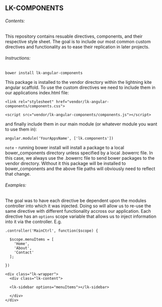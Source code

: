 ## LK-COMPONENTS


###### Contents:
This repository contains resuable directives, components, and their respective style sheet. The goal is to include our most common custom directives and functionality as to ease their replication in later projects.

###### Instructions:

	bower install lk-angular-components

This package is installed to the vendor directory within the lightning kite angular scaffold. To use the custom directives we need to include them in our applications index.html file:

	<link rel="stylesheet" href="vendor/lk-angular-components/components.css">

	<script src="vendor/lk-angular-components/components.js"></script>

and finally include them in our main module (or whatever module you want to use them in):

	angular.module('YourAppsName', ['lk.components'])
	
`note` - running bower install will install a package to a local bower_components directory unless specified by a local .bowerrc file. In this case, we always use the .bowerrc file to send bower packages to the vendor directory. Without it this package will be installed to bower_components and the above file paths will obviously need to reflect that change.

###### Examples:
The goal was to have each directive be dependent upon the modules controller into which it was injected. Doing so will allow us to re-use the same directive with different functionality accross our application. Each directive has an `options` scope variable that allows us to inject information into it via the controller. E.g.

	.controller('MainCtrl', function($scope) {

	  $scope.menuItems = [
		'Home',
		'About',
		'Contact'
	  ];

	})

	<div class="lk-wrapper">
	  <div class="lk-content">

	  <lk-sidebar options="menuItems"></lk-sidebar>

	  </div>
	</div>